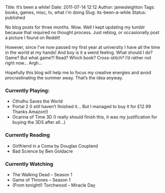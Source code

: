 Title: It’s been a while!
Date: 2011-07-14 12:12
Author: jamesleighton
Tags: books, games, misc, tv, what i'm doing
Slug: its-been-a-while
Status: published

No blog posts for three months. Wow. Well I kept updating my tumblr because that required no thought process. Just reblog, or occasionally post a picture I found on Reddit!

However, since I’ve now passed my first year at university I have all the time in the world at my hands! And boy is it a weird feeling. What should I do? Game? But what game?! Read? Which book? Cross-stitch? I’d rather not right now… Argh…

Hopefully this blog will help me to focus my creative energies and avoid procrastinating the summer away. That’s the idea anyway.

<!--more-->

### Currently Playing:

-   Cthulhu Saves the World
-   Portal 2 (I still haven’t finished it… But I managed to buy it for £12.99 Thanks Amazon!)
-   Ocarina of Time 3D (I really should finish this, it was my justification for buying the 3DS after all…)

### Currently Reading

-   Girlfriend in a Coma by Douglas Coupland
-   Bad Science by Ben Goldacre

### Currently Watching

-   The Walking Dead – Season 1
-   Game of Thrones – Season 1
-   (From tonight!) Torchwood – Miracle Day

